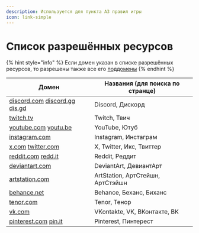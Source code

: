 ```yaml
---
description: Используется для пункта A3 правил игры
icon: link-simple
---
```


# Список разрешённых ресурсов

{% hint style="info" %}
Если домен указан в списке разрешённых ресурсов, то разрешены также все его [поддомены](https://ru.wikipedia.org/wiki/%D0%9F%D0%BE%D0%B4%D0%B4%D0%BE%D0%BC%D0%B5%D0%BD)
{% endhint %}

| Домен                                                                                           | Названия (для поиска по странце) |
| ----------------------------------------------------------------------------------------------- | -------------------------------- |
| [discord.com](https://discord.com/) [discord.gg](https://discord.gg/) [dis.gd](https://dis.gd/) | Discord, Дискорд                 |
| [twitch.tv](https://twitch.tv)                                                                  | Twitch, Твич                     |
| [youtube.com](https://youtube.com/) [youtu.be](https://youtu.be/)                               | YouTube, Ютуб                    |
| [instagram.com](https://instagram.com/)                                                         | Instagram, Инстаграм             |
| [x.com](https://x.com/) [twitter.com](https://twitter.com/)                                     | X, Twitter, Икс, Твиттер         |
| [reddit.com](https://reddit.com/) [redd.it](https://redd.it/)                                   | Reddit, Реддит                   |
| [deviantart.com](https://deviantart.com/)                                                       | DeviantArt, ДевиантАрт           |
| [artstation.com](https://artstation.com/)                                                       | ArtStation, АртСтейшн, АртСтэйшн |
| [behance.net](https://behance.net/)                                                             | Behance, Беханс, Биханс          |
| [tenor.com](https://tenor.com/)                                                                 | Tenor, Тенор                     |
| [vk.com](https://vk.com/)                                                                       | VKontakte, VK, ВКонтакте, ВК     |
| [pinterest.com](https://pinterest.com/) [pin.it](https://pin.it/)                               | Pinterest, Пинтерест             |
